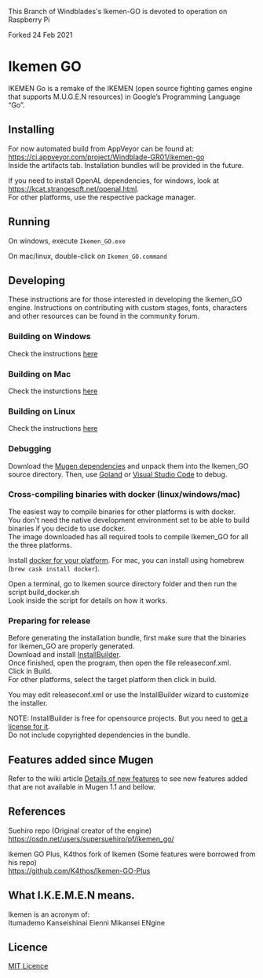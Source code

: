 This Branch of Windblades's Ikemen-GO is devoted to operation on Raspberry Pi

Forked 24 Feb 2021

# Ikemen GO
IKEMEN Go is a remake of the IKEMEN (open source fighting games engine that supports M.U.G.E.N resources) in Google’s Programming Language “Go”.

## Installing
For now automated build from AppVeyor can be found at:  
https://ci.appveyor.com/project/Windblade-GR01/ikemen-go  
Inside the artifacts tab. Installation bundles will be provided in the future.

If you need to install OpenAL dependencies, for windows, look at https://kcat.strangesoft.net/openal.html.  
For other platforms, use the respective package manager.

## Running
On windows, execute `Ikemen_GO.exe`

On mac/linux, double-click on `Ikemen_GO.command`

## Developing
These instructions are for those interested in developing the Ikemen_GO engine. Instructions on contributing with custom stages, fonts, characters and other resources can be found in the community forum.

### Building on Windows
Check the instructions [here](https://github.com/Windblade-GR01/Ikemen_GO/wiki/Building-on-Windows)

### Building on Mac
Check the insturctions [here](https://github.com/Windblade-GR01/Ikemen_GO/wiki/Building-on-MacOS)

### Building on Linux
Check the instructions [here](https://github.com/Windblade-GR01/Ikemen_GO/wiki/Building-on-Linux)

### Debugging
Download the [Mugen dependencies](https://github.com/Windblade-GR01/Ikemen_GO-Elecbyte-Screenpack) and unpack them into the Ikemen_GO source directory. Then, use [Goland](https://www.jetbrains.com/go/) or [Visual Studio Code](https://code.visualstudio.com/) to debug.

### Cross-compiling binaries with docker (linux/windows/mac)
The easiest way to compile binaries for other platforms is with docker.  
You don't need the native development environment set to be able to build binaries if you decide to use docker.  
The image downloaded has all required tools to compile Ikemen_GO for all the three platforms.

Install [docker for your platform](https://www.docker.com/get-started). For mac, you can install using homebrew (`brew cask install docker`).

Open a terminal, go to Ikemen source directory folder and then run the script build_docker.sh  
Look inside the script for details on how it works.

### Preparing for release
Before generating the installation bundle, first make sure that the binaries for Ikemen_GO are properly generated.  
Download and install [InstallBuilder](https://installbuilder.bitrock.com).  
Once finished, open the program, then open the file releaseconf.xml.  
Click in Build.  
For other platforms, select the target platform then click in build.

You may edit releaseconf.xml or use the InstallBuilder wizard to customize the installer.

NOTE: InstallBuilder is free for opensource projects. But you need to [get a license for it](https://installbuilder.bitrock.com/open-source-licenses.html).  
Do not include copyrighted dependencies in the bundle.

## Features added since Mugen
Refer to the wiki article [Details of new features](https://github.com/Windblade-GR01/Ikemen_GO/wiki/Details-of-new-features) to see new features added that are not available in Mugen 1.1 and bellow.

## References
Suehiro repo (Original creator of the engine)  
https://osdn.net/users/supersuehiro/pf/ikemen_go/

Ikemen GO Plus, K4thos fork of Ikemen (Some features were borrowed from his repo)  
https://github.com/K4thos/Ikemen-GO-Plus

## What I.K.E.M.E.N means.
Ikemen is an acronym of:  
Itumademo Kanseishinai Eienni Mikansei ENgine

## Licence
[MIT Licence](LICENSE.txt)

